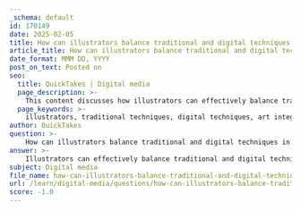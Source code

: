 ```yaml
---
_schema: default
id: 170149
date: 2025-02-05
title: How can illustrators balance traditional and digital techniques in their work?
article_title: How can illustrators balance traditional and digital techniques in their work?
date_format: MMM DD, YYYY
post_on_text: Posted on
seo:
  title: QuickTakes | Digital media
  page_description: >-
    This content discusses how illustrators can effectively balance traditional and digital techniques in their artwork, highlighting strategies like integration of methods, enhancing creativity, and maintaining unique artistic voices.
  page_keywords: >-
    illustrators, traditional techniques, digital techniques, art integration, hybrid approach, creative versatility, skill development, artistic voice, time efficiency, resource management
author: QuickTakes
question: >-
    How can illustrators balance traditional and digital techniques in their work?
answer: >-
    Illustrators can effectively balance traditional and digital techniques in their work by integrating both methods to leverage their unique strengths. Here are several strategies to achieve this balance:\n\n1. **Integration of Techniques**: Many contemporary illustrators blend traditional and digital methods. For instance, an artist might start with a hand-drawn sketch or a watercolor base and then use digital software to enhance or modify the artwork. This approach allows for the organic textures and authenticity of traditional methods to be combined with the precision and versatility of digital tools.\n\n2. **Versatility in Aesthetics**: By utilizing both traditional and digital techniques, illustrators can achieve a broader range of visual styles. Traditional methods, such as ink or watercolor, provide rich, textured looks, while digital tools allow for clean lines and precise shapes. This versatility enables artists to tailor their work to meet specific project requirements or client preferences.\n\n3. **Enhanced Creativity**: The combination of both techniques encourages experimentation. For example, an illustrator can create a piece using traditional media and then refine it digitally, or vice versa. This hybrid approach can lead to innovative designs that might not be possible with a single technique.\n\n4. **Skill Development**: Mastering both traditional and digital techniques broadens an illustrator's skill set, opening up more opportunities in the industry. This dual proficiency allows artists to adapt to various projects and client needs, making them more versatile and marketable.\n\n5. **Preservation of Artistic Voice**: Traditional methods can help maintain an artist's unique style and voice, which may sometimes be diluted in purely digital work. By blending both approaches, illustrators can create a signature look that resonates with their audience, preserving the authenticity of their artistic expression.\n\n6. **Time Efficiency**: Digital illustration can significantly reduce the time required to create artwork compared to traditional methods. Features like undo/redo, copy/paste, and the ability to quickly adjust colors and shapes allow illustrators to work more efficiently, which is particularly beneficial when meeting tight deadlines.\n\n7. **Cost and Resource Management**: While traditional illustration may involve costs related to materials, digital tools can reduce these expenses over time. Digital illustrations can be easily reproduced and distributed, making them ideal for modern publishing and allowing artists to work on multiple projects without the need for physical storage.\n\nBy thoughtfully combining traditional and digital techniques, illustrators can create distinctive, high-quality work that showcases their creativity and adaptability in a competitive market.
subject: Digital media
file_name: how-can-illustrators-balance-traditional-and-digital-techniques-in-their-work.md
url: /learn/digital-media/questions/how-can-illustrators-balance-traditional-and-digital-techniques-in-their-work
score: -1.0
---
```


&nbsp;